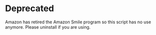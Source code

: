 # Deprecated

Amazon has retired the Amazon Smile program so this script has no use anymore. Please uninstall if you are using.
